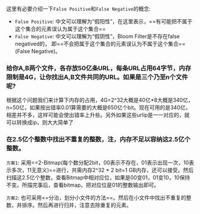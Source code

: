 这里有必要介绍一下`False Positive`和`False Negative`的概念:

- `False Positive`: 中文可以理解为“假阳性”，在这里表示，==有可能把不属于这个集合的元素误认为属于这个集合==
- `False Negative`: 中文可以理解为“假阴性”，Bloom Filter是不存在false negatived的， 即==不会把属于这个集合的元素误认为不属于这个集合==(False Negative)。

### 给你A,B两个文件，各存放50亿条URL，每条URL占用64字节，内存限制是4G，让你找出A,B文件共同的URL。如果是三个乃至n个文件呢?

根据这个问题我们来计算下内存的占用，4G=2^32大概是40亿*8大概是340亿，n=50亿，如果按出错率0.01算需要的大概是650亿个bit。现在可用的是340亿，相差并不多，这样可能会使出错率上升些。另外如果这些urlip是一一对应的，就可以转换成ip，则大大简单了

### 在2.5亿个整数中找出不重复的整数，注，内存不足以容纳这2.5亿个整数。

`方案1`: 采用==2-Bitmap(每个数分配2bit，00表示不存在，01表示出现一次，10表示多次，11无意义)==进行，共需内存2^32 * 2 bit=1 GB内存，还可以接受。然后扫描这2.5亿个整数，查看Bitmap中相对应位，如果是00变01，01变10，10保持不变。所描完事后，查看bitmap，把对应位是01的整数输出即可。

`方案2`: 也可采用==分治，划分小文件的方法==。然后在小文件中找出不重复的整数，并排序。然后再进行归并，注意去除重复的元素。